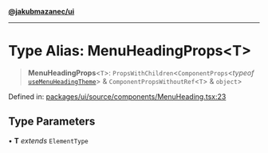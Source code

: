 [**@jakubmazanec/ui**](../README.md)

---

# Type Alias: MenuHeadingProps\<T\>

> **MenuHeadingProps**\<`T`\>: `PropsWithChildren`\<`ComponentProps`\<_typeof_
> [`useMenuHeadingTheme`](../functions/useMenuHeadingTheme.md)\> & `ComponentPropsWithoutRef`\<`T`\>
> & `object`\>

Defined in:
[packages/ui/source/components/MenuHeading.tsx:23](https://github.com/jakubmazanec/tools/blob/7c5f40d811171692b72a47160bc33d644201b16a/packages/ui/source/components/MenuHeading.tsx#L23)

## Type Parameters

• **T** _extends_ `ElementType`
